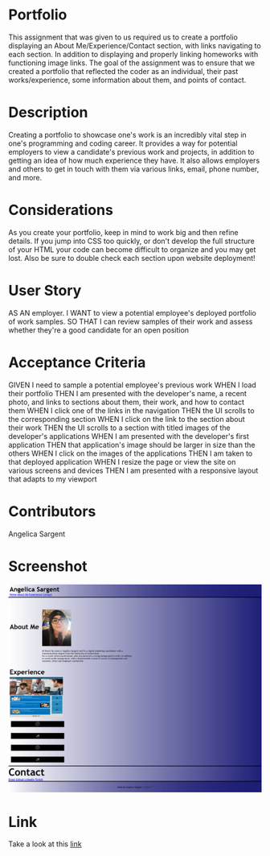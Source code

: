 # Portfolio
This assignment that was given to us required us to create a portfolio displaying an About Me/Experience/Contact section, with links navigating to each section. In addition to displaying and properly linking homeworks with functioning image links. The goal of the assignment was to ensure that we created a portfolio that reflected the coder as an individual, their past works/experience, some information about them, and points of contact.

# Description
Creating a portfolio to showcase one's work is an incredibly vital step in one's programming and coding career. It provides a way for potential employers to view a candidate's previous work and projects, in addition to getting an idea of how much experience they have. It also allows employers and others to get in touch with them via various links, email, phone number, and more.

# Considerations
As you create your portfolio, keep in mind to work big and then refine details. If you jump into CSS too quickly, or don't develop the full structure of your HTML your code can become difficult to organize and you may get lost. Also be sure to double check each section upon website deployment!

# User Story
AS AN employer. I WANT to view a potential employee's deployed portfolio of work samples. SO THAT I can review samples of their work and assess whether they're a good candidate for an open position

# Acceptance Criteria
GIVEN I need to sample a potential employee's previous work
WHEN I load their portfolio
THEN I am presented with the developer's name, a recent photo, and links to sections about them, their work, and how to contact them
WHEN I click one of the links in the navigation
THEN the UI scrolls to the corresponding section
WHEN I click on the link to the section about their work
THEN the UI scrolls to a section with titled images of the developer's applications
WHEN I am presented with the developer's first application
THEN that application's image should be larger in size than the others
WHEN I click on the images of the applications
THEN I am taken to that deployed application
WHEN I resize the page or view the site on various screens and devices
THEN I am presented with a responsive layout that adapts to my viewport

# Contributors
Angelica Sargent

# Screenshot
![Screenshot](./Assets/Images/Screenshot.png)

# Link
Take a look at this [link](https://agraysargent.github.io/Angelica-Coding-Portfolio/)